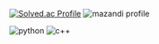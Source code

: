 [![Solved.ac Profile](http://mazassumnida.wtf/api/v2/generate_badge?boj=skm04614)](https://solved.ac/skm04614/)
![mazandi profile](http://mazandi.herokuapp.com/api?handle=skm04614&theme=dark)


![python](https://img.shields.io/badge/Python-3776AB?style=for-the-badge&logo=python&logoColor=white)
![c++](https://img.shields.io/badge/C%2B%2B-00599C?style=for-the-badge&logo=c%2B%2B&logoColor=white)
